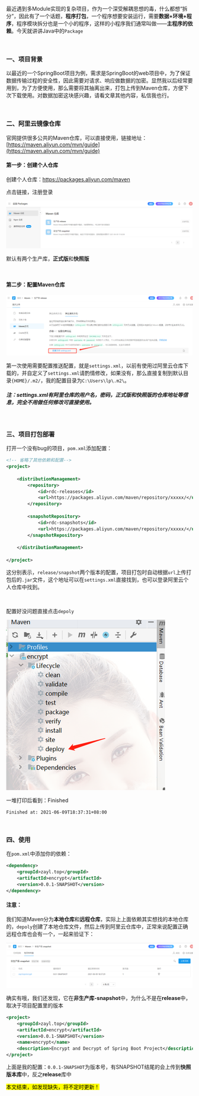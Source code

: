 最近遇到多Module实现的复杂项目，作为一个深受解耦思想的毒，什么都想“拆分”，因此有了一个话题，**程序打包**，一个程序想要安装运行，需要**数据+环境+程序**，程序模块拆分也是一个小的程序，这样的小程序我们通常叫做——**主程序的依赖**。今天就讲讲Java中的`Package`

<br>



### 一、项目背景

以最近的一个SpringBoot项目为例，需求是SpringBoot的web项目中，为了保证数据传输过程的安全性，因此需要对请求、响应做数据的加密。显然我以后经常要用到，为了方便使用，那么需要将其抽离出来，打包上传到Maven仓库，方便下次下载使用。对数据加密这块感兴趣，请看文章其他内容，私信我也行。

<br>



### 二、阿里云镜像仓库

官网提供很多公共的Maven仓库，可以直接使用，链接地址：[https://maven.aliyun.com/mvn/guide](https://maven.aliyun.com/mvn/guide)

#### 第一步：创建个人仓库

创建个人仓库：https://packages.aliyun.com/maven

点击链接，注册登录

![image-20210609181532146](images/using-aliyun-maven/image-20210609181532146.png)

默认有两个生产库，**正式版**和**快照版**

<br>

#### 第二步：配置Maven仓库

![image-20210609181802120](images/using-aliyun-maven/image-20210609181802120.png)

第一次使用需要配置推送配置，就是`settings.xml`，以前有使用过阿里云仓库下载的，并自定义了`settings.xml`请酌情修改，如果没有，那么直接复制到默认目录`{HOME}/.m2/`，我的配置目录为`C:\Users\lp\.m2\`。

##### 注：settings.xml有阿里仓库的用户名，密码，正式版**和**快照版的仓库地址等信息，完全不用做任何修改可直接使用。

<br>

### 三、项目打包部署

打开一个没有bug的项目，`pom.xml`添加配置：

```xml
<!-- 省略了其他依赖和配置-->
<project>
    
    <distributionManagement>
        <repository>
            <id>rdc-releases</id>
            <url>https://packages.aliyun.com/maven/repository/xxxxx/</url>
        </repository>

        <snapshotRepository>
            <id>rdc-snapshots</id>
            <url>https://packages.aliyun.com/maven/repository/xxxxx/</url>
        </snapshotRepository>

    </distributionManagement>
    
</project>
```

这分别表示，`release/snapshot`两个版本的配置，项目打包时自动根据`url`上传打包后的`.jar`文件，这个地址可以在`settings.xml`直接找到，也可以登录阿里云个人仓库中找到。

<br>

配置好没问题直接点击`depoly`

![image-20210609183701151](images/using-aliyun-maven/image-20210609183701151.png)

一堆打印后看到：Finished

```
Finished at: 2021-06-09T18:37:31+08:00
```

<br>



### 四、使用

在`pom.xml`中添加你的依赖：

```xml
<dependency>
    <groupId>zayl.top</groupId>
    <artifactId>encrypt</artifactId>
    <version>0.0.1-SNAPSHOT</version>
</dependency>
```

#### 注意：

我们知道Maven分为**本地仓库**和**远程仓库**，实际上上面依赖其实想找的本地仓库的，`depoly`创建了本地仓库文件，然后上传到阿里云仓库中，正常来说配置正确远程仓库也会有一个，一起来验证下：

![image-20210609184338603](images/using-aliyun-maven/image-20210609184338603.png)

确实有哦，我们还发现，它在**非生产库-snapshot**中，为什么不是在**release**中，取决于项目配置里的版本

```xml
<project>
    <groupId>zayl.top</groupId>
    <artifactId>encrypt</artifactId>
    <version>0.0.1-SNAPSHOT</version>
    <name>encrypt</name>
    <description>Encrypt and Decrypt of Spring Boot Project</description>
</project>
```

上面是我的配置：`0.0.1-SNAPSHOT`为版本号，有SNAPSHOT结尾的会上传到**快照版本库**中，反之**release**库中<br>



<mark>本文结束，如发现缺失，将不定时更新！</mark>